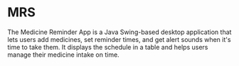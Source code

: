 # MRS
The Medicine Reminder App is a Java Swing-based desktop application that lets users add medicines, set reminder times, and get alert sounds when it's time to take them. It displays the schedule in a table and helps users manage their medicine intake on time.
